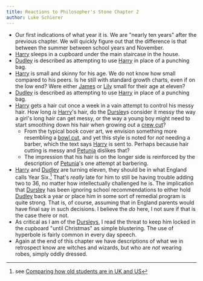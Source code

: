 ```yaml
---
title: Reactions to Philosopher's Stone Chapter 2
author: Luke Schierer
---
```


* Our first indications of what year it is.  We are "nearly ten years" after the previous chapter. We will quickly figure out that the difference is that between the summer between school years and November. 
* [Harry] sleeps in a cupboard under the main staircase in the house.  
* [Dudley] is described as attempting to use [Harry] in place of a punching bag. 
* [Harry] is small and skinny for his age. We do not know how small compared to his peers.  Is he still with standard growth charts, even if on the low end? Were either [James] or [Lily] small for their age at eleven?
* [Dudley] is described as attempting to use [Harry] in place of a punching bag. 
* [Harry] gets a hair cut once a week in a vain attempt to control his messy hair.  How long *is* [Harry]'s hair, do the [Dursley]s consider it messy the way a girl's long hair can get messy, or the way a young boy might need to start smoothing down his hair when growing out a [crew cut]?  
  * From the typical book cover art, we envision something more resembling a [bowl cut], and yet this style is noted for *not* needing a barber, which the text says [Harry] is sent to.  Perhaps because hair cutting is messy and [Petunia] dislikes that? 
  * The impression that his hair is on the longer side is reinforced by the description of [Petunia]'s one attempt at barbering.
* [Harry] and [Dudley] are turning eleven, they should be in what England calls Year Six.[^240424-2]  That's *really* late for him to still be having trouble adding two to 36, no matter how intellectually challenged he is.  The implication that [Dursley] has been ignoring school recommendations to either hold [Dudley] back a year or place him in some sort of remedial program is quite strong.  That is, of course, assuming that in England parents would have final say in such decisions.  I believe the *do* here, I not sure if that is the case there or not. 
* As critical as I am of the [Dursleys], I read the threat to keep him locked in the cupboard "until Christmas" as simple blustering.  The use of hyperbole is fairly common in every day speech.
* Again at the end of this chapter we have descriptions of what we in retrospect know are witches and wizards, but who are *not* wearing robes, simply oddly dressed. 

[Dursleys]: /harrypedia/people/dursley/ 

[Dursley]: /harrypedia/people/dursley/vernon/

[^240424-2]: see [Comparing how old students are in UK and US](/harrypedia/hogwarts/comparitive_class_ages/)

[Dudley]: /harrypedia/people/dursley/dudley/

[Dursley]: /harrypedia/people/dursley/

[Petunia]: /harrypedia/people/evans/petunia/

[bowl cut]: https://en.wikipedia.org/wiki/Bowl_cut

[crew cut]: https://en.wikipedia.org/wiki/Crew_cut

[Dudley]: /harrypedia/people/dursley/dudley/

[Harry]: /harrypedia/people/potter/harry_james/

[Lily]: /harrypedia/people/evans/lily_j/

[James]: /harrypedia/people/potter/james/
